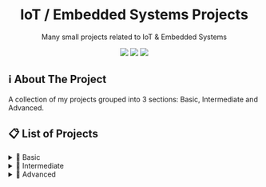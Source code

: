 <div id="start" align="center">
  <h1>IoT / Embedded Systems Projects</h1>
  <p>Many small projects related to IoT & Embedded Systems</p>
  <img src="https://img.shields.io/badge/espressif-E7352C?style=for-the-badge&logo=espressif&logoColor=white"/>
  <img src="https://img.shields.io/badge/C%2B%2B-00599C?style=for-the-badge&logo=c%2B%2B&logoColor=white"/>
  <img src="https://img.shields.io/badge/PlatformIO-F5822A.svg?style=for-the-badge&logo=PlatformIO&logoColor=white"/>
</div>

## ℹ️ About The Project
A collection of my projects grouped into 3 sections: Basic, Intermediate and Advanced.

## 📋 List of Projects
<details>
  <summary>👾 Basic</summary>
  <ul>
    <li><a href="https://github.com/dangerose777/iot-embedded-systems-projects/tree/memory-game">Memory game (repeat after me)</a></li>
  </ul>
</details>

<details>
  <summary>💪 Intermediate</summary>
  <p>-</p>
</details>

<details>
  <summary>👺 Advanced</summary>
  <p>-</p>
</details>